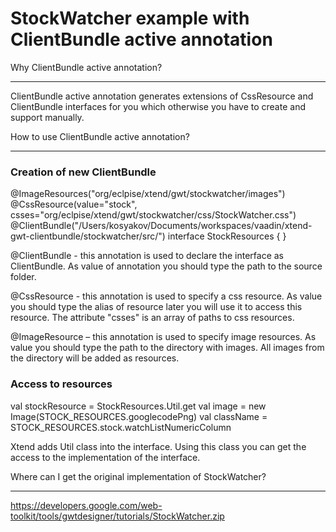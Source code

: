 StockWatcher example with ClientBundle active annotation 
========================================================

Why ClientBundle active annotation?
___________________________________
ClientBundle active annotation generates extensions of CssResource and ClientBundle interfaces for you which otherwise you have to create and support manually.

How to use ClientBundle active annotation?
__________________________________________
### Creation of new ClientBundle
@ImageResources("org/eclpise/xtend/gwt/stockwatcher/images")
@CssResource(value="stock", csses="org/eclpise/xtend/gwt/stockwatcher/css/StockWatcher.css")
@ClientBundle("/Users/kosyakov/Documents/workspaces/vaadin/xtend-gwt-clientbundle/stockwatcher/src/")
interface StockResources {
}

@ClientBundle - this annotation is used to declare the interface as ClientBundle. 
As value of annotation you should type the path to the source folder.

@CssResource - this annotation is used to specify a css resource. 
As value you should type the alias of resource later you will use it to access this resource.
The attribute "csses" is an array of paths to css resources.

@ImageResource – this annotation is used to specify image resources.
As value you should type the path to the directory with images. All images from the directory will be added as resources.

### Access to resources
val stockResource = StockResources.Util.get
val image = new Image(STOCK_RESOURCES.googlecodePng)
val className = STOCK_RESOURCES.stock.watchListNumericColumn

Xtend adds Util class into the interface. Using this class you can get the access to the implementation of the interface.

Where can I get the original implementation of StockWatcher?
____________________________________________________________
https://developers.google.com/web-toolkit/tools/gwtdesigner/tutorials/StockWatcher.zip



